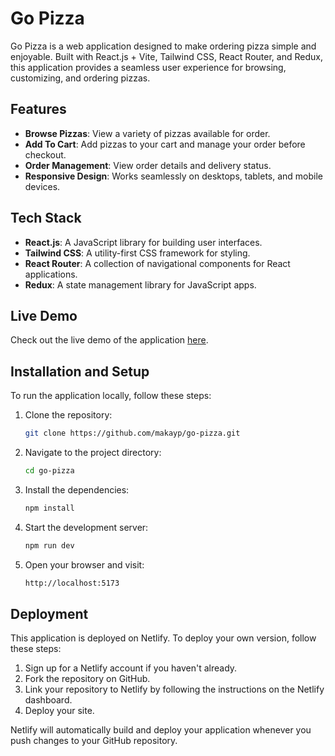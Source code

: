 # Go Pizza

Go Pizza is a web application designed to make ordering pizza simple and enjoyable. Built with React.js + Vite, Tailwind CSS, React Router, and Redux, this application provides a seamless user experience for browsing, customizing, and ordering pizzas.

## Features

- **Browse Pizzas**: View a variety of pizzas available for order.
- **Add To Cart**: Add pizzas to your cart and manage your order before checkout.
- **Order Management**: View order details and delivery status.
- **Responsive Design**: Works seamlessly on desktops, tablets, and mobile devices.

## Tech Stack

- **React.js**: A JavaScript library for building user interfaces.
- **Tailwind CSS**: A utility-first CSS framework for styling.
- **React Router**: A collection of navigational components for React applications.
- **Redux**: A state management library for JavaScript apps.

## Live Demo

Check out the live demo of the application [here](https://go-pizza-react.netlify.app).

## Installation and Setup

To run the application locally, follow these steps:

1. Clone the repository:

    ```bash
    git clone https://github.com/makayp/go-pizza.git
    ```

2. Navigate to the project directory:

    ```bash
    cd go-pizza
    ```

3. Install the dependencies:

    ```bash
    npm install
    ```

4. Start the development server:

    ```bash
    npm run dev
    ```

5. Open your browser and visit:

    ```bash
    http://localhost:5173
    ```

## Deployment

This application is deployed on Netlify. To deploy your own version, follow these steps:

1. Sign up for a Netlify account if you haven't already.
2. Fork the repository on GitHub.
3. Link your repository to Netlify by following the instructions on the Netlify dashboard.
4. Deploy your site.

Netlify will automatically build and deploy your application whenever you push changes to your GitHub repository.
